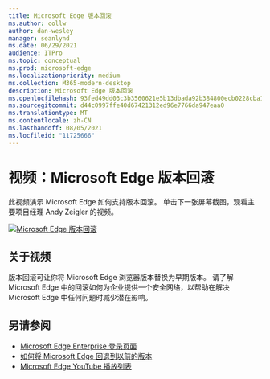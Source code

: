 ```yaml
---
title: Microsoft Edge 版本回滚
ms.author: collw
author: dan-wesley
manager: seanlynd
ms.date: 06/29/2021
audience: ITPro
ms.topic: conceptual
ms.prod: microsoft-edge
ms.localizationpriority: medium
ms.collection: M365-modern-desktop
description: Microsoft Edge 版本回滚
ms.openlocfilehash: 93fed49dd03c3b3560621e5b13dbada92b384800ecb0228cba1d7ee47a36a839
ms.sourcegitcommit: d44c0997ffe40d67421312ed96e7766da947eaa0
ms.translationtype: MT
ms.contentlocale: zh-CN
ms.lasthandoff: 08/05/2021
ms.locfileid: "11725666"
---
```

# <a name="video-microsoft-edge-version-rollback"></a>视频：Microsoft Edge 版本回滚

此视频演示 Microsoft Edge 如何支持版本回滚。 单击下一张屏幕截图，观看主要项目经理 Andy Zeigler 的视频。

[![Microsoft Edge 版本回滚](media/microsoft-edge-video-version-rollback/0.png)](http://www.youtube.com/watch?v=pXhXHvKUa_c "Microsoft Edge version rollback")

## <a name="about-the-video"></a>关于视频

版本回滚可让你将 Microsoft Edge 浏览器版本替换为早期版本。 请了解 Microsoft Edge 中的回滚如何为企业提供一个安全网络，以帮助在解决 Microsoft Edge 中任何问题时减少潜在影响。

## <a name="see-also"></a>另请参阅

- [Microsoft Edge Enterprise 登录页面](https://aka.ms/EdgeEnterprise)
- [如何将 Microsoft Edge 回退到以前的版本](edge-learnmore-rollback.md)
- [Microsoft Edge YouTube 播放列表](https://www.youtube.com/playlist?list=PLXtHYVsvn_b-uXh1tMeYpT-0iD8tD3tFy)
